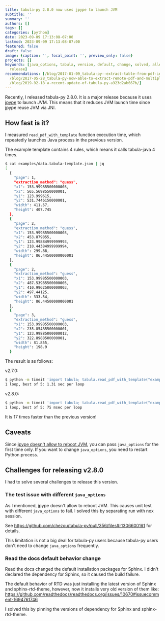 ```yaml
---
title: tabula-py 2.8.0 now uses jpype to launch JVM
subtitle: ''
summary: ''
authors: []
tags: []
categories: [python]
date: 2023-09-09 17:13:08-07:00
lastmod: 2023-09-09 17:13:08-07:00
featured: false
draft: false
image: {caption: '', focal_point: '', preview_only: false}
projects: []
keywords: [java_options, tabula, version, default, change, solved, allow, py, theme,
  release]
recommendations: [/blog/2017-01-09_tabula-py--extract-table-from-pdf-into-python-dataframe-6c7acfa5f302/,
  /blog/2017-05-28_tabula-py-now-able-to-extract-remote-pdf-and-multiple-tables-at-once-6108e24ac07c/,
  /blog/2019-02-18_a-recent-update-of-tabula-py-a923d2ab667b/]
---
```


Recently, I released tabula-py 2.8.0. It is a major release because it uses [jpype](https://jpype.readthedocs.io/en/latest/) to launch JVM. This means that it reduces JVM launch time since jpype reuse JVM via JNI.

## How fast is it?

I measured `read_pdf_with_template` function execution time, which repeatedly launches Java process in the previous version. 

The example template contains 4 rules, which means it calls tabula-java 4 times.

```sh
$ cat examples/data.tabula-template.json | jq
[
  {
    "page": 1,
    "extraction_method": "guess",
    "x1": 153.99985500000003,
    "x2": 565.5698550000001,
    "y1": 123.999615,
    "y2": 531.7446150000001,
    "width": 411.57,
    "height": 407.745
  },
  {
    "page": 2,
    "extraction_method": "guess",
    "x1": 153.99985500000003,
    "x2": 453.879855,
    "y1": 123.99884999999993,
    "y2": 210.44384999999994,
    "width": 299.88,
    "height": 86.44500000000001
  },
  {
    "page": 2,
    "extraction_method": "guess",
    "x1": 153.99985500000003,
    "x2": 487.53985500000005,
    "y1": 410.99625000000003,
    "y2": 497.44125,
    "width": 333.54,
    "height": 86.44500000000001
  },
  {
    "page": 3,
    "extraction_method": "guess",
    "x1": 153.99985500000003,
    "x2": 235.85485500000001,
    "y1": 123.99885000000012,
    "y2": 322.8988500000001,
    "width": 81.855,
    "height": 198.9
  }
```

The result is as follows:


v2.7.0:

```sh
$ python -m timeit 'import tabula; tabula.read_pdf_with_template("examples/data.pdf", "examples/data.tabula-template.json")' 2> /dev/null
1 loop, best of 5: 1.31 sec per loop
```

v2.8.0:

```sh
$ python -m timeit 'import tabula; tabula.read_pdf_with_template("examples/data.pdf", "examples/data.tabula-template.json")' 2> /dev/null
1 loop, best of 5: 75 msec per loop
```

It is 17 times faster than the previous version!

## Caveats

Since [jpype doesn't allow to reboot JVM](https://jpype.readthedocs.io/en/latest/api.html#jpype.shutdownJVM), you can pass `java_options` for the first time only. If you want to change `java_options`, you need to restart Python process.

## Challenges for releasing v2.8.0

I had to solve several challenges to release this version.

### The test issue with different `java_options`

As I mentioned, jpype doesn't allow to reboot JVM. This causes unit test with different `java_options` to fail. I solved this by separating run with nox session.

See https://github.com/chezou/tabula-py/pull/356/files#r1306600161 for details.

This limitation is not a big deal for tabula-py users because tabula-py users don't need to change `java_options` frequently.

### Read the docs default behavior change

Read the docs changed the default installation packages for Sphinx. I didn't declared the dependency for Sphinx, so it caused the build failure.

The default behavior of RTD was just installing the latest version of Sphinx and sphinx-rtd-theme, however, now it installs very old version of them like: https://github.com/readthedocs/readthedocs.org/issues/10670#issuecomment-1694761746

I solved this by pinning the versions of dependency for Sphinx and sphinx-rtd-theme.
